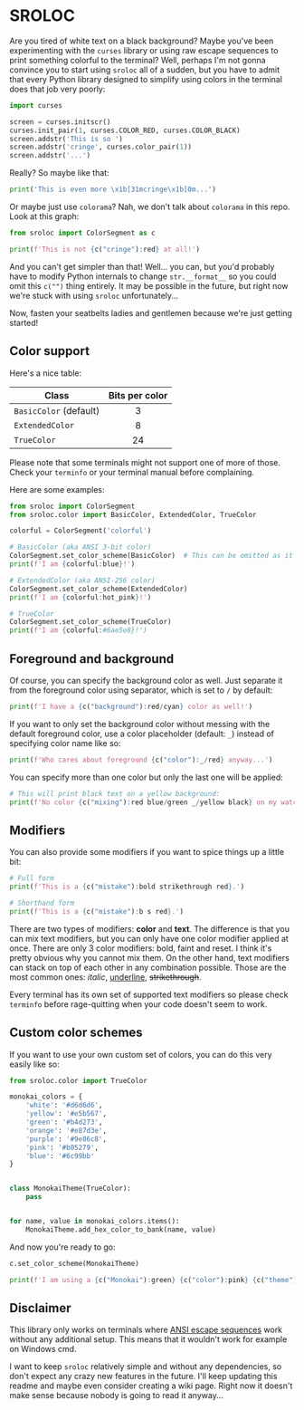 # SROLOC

Are you tired of white text on a black background? Maybe you've been experimenting with the `curses` library or using
raw escape sequences to print something colorful to the terminal? Well, perhaps I'm not gonna convince you to start
using `sroloc` all of a sudden, but you have to admit that every Python library designed to simplify using colors in the
terminal does that job very poorly:

```python
import curses

screen = curses.initscr()
curses.init_pair(1, curses.COLOR_RED, curses.COLOR_BLACK)
screen.addstr('This is so ')
screen.addstr('cringe', curses.color_pair(1))
screen.addstr('...')
```

Really? So maybe like that:

```python
print('This is even more \x1b[31mcringe\x1b[0m...')
```

Or maybe just use `colorama`? Nah, we don't talk about `colorama` in this repo. Look at this graph:

```python
from sroloc import ColorSegment as c

print(f'This is not {c("cringe"):red} at all!')
```

And you can't get simpler than that! Well... you can, but you'd probably have to modify Python internals to
change `str.__format__` so you could omit this `c("")` thing entirely. It may be possible in the future, but right now
we're stuck with using `sroloc` unfortunately...

Now, fasten your seatbelts ladies and gentlemen because we're just getting started!

## Color support

Here's a nice table:

| Class                  |  Bits per color  |
|------------------------|:----------------:|
| `BasicColor` (default) |        3         |
| `ExtendedColor`        |        8         |
| `TrueColor`            |        24        |

Please note that some terminals might not support one of more of those. Check your `terminfo` or your terminal manual
before complaining.

Here are some examples:

```python
from sroloc import ColorSegment
from sroloc.color import BasicColor, ExtendedColor, TrueColor

colorful = ColorSegment('colorful')

# BasicColor (aka ANSI 3-bit color)
ColorSegment.set_color_scheme(BasicColor)  # This can be omitted as it's the default one
print(f'I am {colorful:blue}!')

# ExtendedColor (aka ANSI-256 color)
ColorSegment.set_color_scheme(ExtendedColor)
print(f'I am {colorful:hot_pink}!')

# TrueColor
ColorSegment.set_color_scheme(TrueColor)
print(f'I am {colorful:#6ae5e8}!')
```

## Foreground and background

Of course, you can specify the background color as well. Just separate it from the foreground color using separator,
which is set to `/` by default:

```python
print(f'I have a {c("background"):red/cyan} color as well!')
```

If you want to only set the background color without messing with the default foreground color, use a color
placeholder (default: `_`) instead of specifying color name like so:

```python
print(f'Who cares about foreground {c("color"):_/red} anyway...')
```

You can specify more than one color but only the last one will be applied:

```python
# This will print black text on a yellow background:
print(f'No color {c("mixing"):red blue/green _/yellow black} on my watch!')
```

## Modifiers

You can also provide some modifiers if you want to spice things up a little bit:

```python
# Full form
print(f'This is a {c("mistake"):bold strikethrough red}.')

# Shorthand form
print(f'This is a {c("mistake"):b s red}.')
```

There are two types of modifiers: **color** and **text**. The difference is that you can mix text modifiers, but you can
only have one color modifier applied at once. There are only 3 color modifiers: bold, faint and reset. I think it's
pretty obvious why you cannot mix them. On the other hand, text modifiers can stack on top of each other in any
combination possible. Those are the most common ones: _italic_, <u>underline</u>, ~~strikethrough~~.

Every terminal has its own set of supported text modifiers so please check `terminfo` before rage-quitting when your
code doesn't seem to work.

## Custom color schemes

If you want to use your own custom set of colors, you can do this very easily like so:

```python
from sroloc.color import TrueColor

monokai_colors = {
    'white': '#d6d6d6',
    'yellow': '#e5b567',
    'green': '#b4d273',
    'orange': '#e87d3e',
    'purple': '#9e86c8',
    'pink': '#b05279',
    'blue': '#6c99bb'
}


class MonokaiTheme(TrueColor):
    pass


for name, value in monokai_colors.items():
    MonokaiTheme.add_hex_color_to_bank(name, value)
```

And now you're ready to go:

```python
c.set_color_scheme(MonokaiTheme)

print(f'I am using a {c("Monokai"):green} {c("color"):pink} {c("theme"):blue}!')
```

## Disclaimer

This library only works on terminals
where [ANSI escape sequences](https://en.wikipedia.org/wiki/ANSI_escape_code#DOS,_OS/2,_and_Windows) work without any
additional setup. This means that it wouldn't work for example on Windows cmd.

I want to keep `sroloc` relatively simple and without any dependencies, so don't expect any crazy new features in the
future. I'll keep updating this readme and maybe even consider creating a wiki page. Right now it doesn't make sense
because nobody is going to read it anyway...
